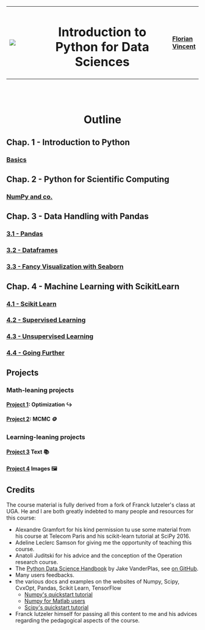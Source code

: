 <table>
<tr>
<td width=15%><img src="./img/UGA.png"></img></td>
<td><center><h1>Introduction to Python for Data Sciences</h1></center></td>
<td width=15%><a href="https://www.univ-grenoble-alpes.fr/florian-vincent-1307498.kjsp" style="font-size: 16px; font-weight: bold">Florian Vincent</a> </td>
</tr>
</table>
<br/><br/> <center><h1> Outline </h1></center>


## Chap. 1 - Introduction to Python

### [Basics](1_Basics.ipynb)

## Chap. 2 - Python for Scientific Computing

### [NumPy and co.](2_Numpy_and_co.ipynb)


## Chap. 3 - Data Handling with Pandas

### [3.1 - Pandas](3-1_Pandas.ipynb)
### [3.2 - Dataframes](3-2_Dataframes.ipynb)
### [3.3 - Fancy Visualization with Seaborn](3-3_Fancy_Visualization_with_Seaborn.ipynb)

## Chap. 4 - Machine Learning with ScikitLearn

### [4.1 - Scikit Learn](4-1_Scikit_Learn.ipynb)
### [4.2 - Supervised Learning](4-2_Supervised_Learning.ipynb)
### [4.3 - Unsupervised Learning](4-3_Unsupervised_Learning.ipynb)
### [4.4 - Going Further](4-4_Going_Further.ipynb)

## Projects

### Math-leaning projects

#### [Project 1](projects/Group_1/Project_1.ipynb): Optimization ↪
#### [Project 2](projects/Group_2/Project_2.ipynb): MCMC 🪙

### Learning-leaning projects

#### [Project 3](projects/Group_3/Project_3.ipynb) Text 📚
#### [Project 4](projects/Group_4/Project_4.ipynb) Images 🖼

## Credits

The course material is fully derived from a fork of Franck Iutzeler's class at UGA.
He and I are both greatly indebted to many people and resources for this course:
* Alexandre Gramfort for his kind permission tu use some material from his course at Telecom Paris and his scikit-learn tutorial at SciPy 2016.
* Adeline Leclerc Samson for giving me the opportunity of teaching this course.
* Anatoli Juditski for his advice and the conception of the Operation research course.
* The [Python Data Science Handbook](http://shop.oreilly.com/product/0636920034919.do) by Jake VanderPlas, see [on GitHub](https://github.com/jakevdp/PythonDataScienceHandbook).
* Many users feedbacks.
* the various docs and examples on the websites of Numpy, Scipy, CvxOpt, Pandas, Scikit Learn, TensorFlow
    * [Numpy's quickstart tutorial](https://docs.scipy.org/doc/numpy-dev/user/quickstart.html)
    * [Numpy for Matlab users](https://docs.scipy.org/doc/numpy-dev/user/numpy-for-matlab-users.html)
    * [Scipy's quickstart tutorial](https://docs.scipy.org/doc/scipy-dev/user/quickstart.html)
* Franck Iutzeler himself for passing all this content to me and his advices regarding the pedagogical aspects of the course.

